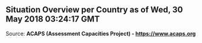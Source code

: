 ## Situation Overview per Country as of Wed, 30 May 2018 03:24:17 GMT

Source: **ACAPS (Assessment Capacities Project) - https://www.acaps.org**